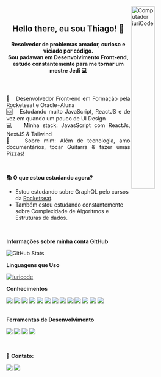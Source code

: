
<div>
  <img src="https://raw.githubusercontent.com/MicaelliMedeiros/micaellimedeiros/master/image/computer-illustration.png"  width="35%"align="right" alt="Computador iuriCode">
  <br/>
  <h2 align="center"> Hello there, eu sou Thiago! 🦊</h2>
  <h4 align="center"> Resolvedor de problemas amador, curioso e viciado por código. <br/> 
   Sou padawan em Desenvolvimento Front-end, estudo constantemente para me tornar um mestre Jedi 💻 </h4>
</div>
<br>



 <p align="justify">
  🚀 &nbsp; Desenvolvedor Front-end em Formação pela Rocketseat e Oracle+Aluna <br/>
  🆘 &nbsp; Estudando muito JavaScript, ReactJS e de vez em quando um pouco de UI Design <br/>
  💻 &nbsp; Minha stack: JavasScript com ReactJs, NextJS & Tailwind <br/> 
  💬 &nbsp; Sobre mim: Além de tecnologia, amo documentários, tocar Guitarra & fazer umas Pizzas! </p>
<br>

**📚 O que estou estudando agora?**

- Estou estudando sobre GraphQL pelo cursos da [Rocketseat](https://www.rocketseat.com.br/).
- Também estou estudando constantemente sobre Complexidade de Algoritmos e Estruturas de dados.
<br>

**Informações sobre minha conta GitHub**

  ![GitHub Stats](https://github-readme-stats.vercel.app/api?username=timabuntu&show_icons=true)
  <br>

**Linguagens que Uso**

  [![iuricode](https://github-readme-stats.vercel.app/api/top-langs/?username=timabuntu&hide=html&layout=compact&theme=default)](https://github.com/anuraghazra/github-readme-stats)
  <br>

**Conhecimentos**
<div display="flex">
 <a href="https://github.com/timabuntu"> <img src="https://img.shields.io/badge/git-%23F05033.svg?style=for-the-badge&logo=git&logoColor=white" /></a>
 <a href="https://github.com/timabuntu"><img src="https://img.shields.io/badge/html5-%23E34F26.svg?style=for-the-badge&logo=html5&logoColor=white"/></a>
 <a href="https://github.com/timabuntu"><img src="https://img.shields.io/badge/css3-%231572B6.svg?style=for-the-badge&logo=css3&logoColor=white"/></a>
 <a href="https://github.com/timabuntu"><img src="https://img.shields.io/badge/SASS-hotpink.svg?style=for-the-badge&logo=SASS&logoColor=white"/></a>
 <a href="https://github.com/timabuntu"> <img src="https://img.shields.io/badge/Tailwind_CSS-38B2AC?style=for-the-badge&logo=tailwind-css&logoColor=white" /></a>
 <a href="https://github.com/timabuntu"><img src="https://img.shields.io/badge/JavaScript-323330?style=for-the-badge&logo=javascript&logoColor=F7DF1E"/></a>
 <a href="https://github.com/timabuntu"> <img src="https://img.shields.io/badge/TypeScript-007ACC?style=for-the-badge&logo=typescript&logoColor=white" /></a>
 <a href="https://github.com/timabuntu"> <img src="https://img.shields.io/badge/React-20232A?style=for-the-badge&logo=react&logoColor=61DAFB" /></a>
 <a href="https://github.com/timabuntu"> <img src="https://img.shields.io/badge/React_Router-CA4245?style=for-the-badge&logo=react-router&logoColor=white" /></a>
 <a href="https://github.com/timabuntu"> <img src="https://img.shields.io/badge/styled--components-DB7093?logo=styled-components&logoColor=white&style=for-the-badge" /></a>
 <a href="https://github.com/timabuntu"> <img src="https://img.shields.io/badge/Linux-E34F26?style=for-the-badge&logo=linux&logoColor=black" /></a>
 <a href="https://github.com/timabuntu"> <img src="https://img.shields.io/badge/NPM-%23000000.svg?logo=npm&logoColor=white&style=for-the-badge" /></a>
 <a href="https://github.com/timabuntu"> <img src="https://img.shields.io/badge/Next-black?logo=next.js&logoColor=white&style=for-the-badge" /></a>
</div>
<br>


**Ferramentas de Desenvolvimento**

 <a href="https://github.com/timabuntu"> <img src="https://img.shields.io/badge/Linux-FCC624?style=for-the-badge&logo=linux&logoColor=black" /></a>
 <a href="https://github.com/timabuntu"> <img src="https://img.shields.io/badge/Visual%20Studio%20Code-0078d7.svg?style=for-the-badge&logo=visual-studio-code&logoColor=white" /></a>
 <a href="https://github.com/timabuntu"> <img src="https://img.shields.io/badge/sublime_text-%23575757.svg?style=for-the-badge&logo=sublime-text&logoColor=important" /></a>
 <a href="https://github.com/timabuntu"> <img src="https://img.shields.io/badge/figma-%23F24E1E.svg?style=for-the-badge&logo=figma&logoColor=white" /></a>
<br>

<div align="justify">
 <br>

**💌  Contato:**

 <a href="https://www.linkedin.com/in/thiago-lopes-mello/"> <img src="https://img.shields.io/badge/linkedin-%230077B5.svg?logo=linkedin&logoColor=white&style=for-the-badge" /></a>
 <a href="mailto:thiagogv2@hotmail.com"> <img src="https://img.shields.io/badge/Microsoft_Outlook-0078D4?logo=microsoft-outlook&logoColor=white&style=for-the-badge" /></a>

 
</div>



